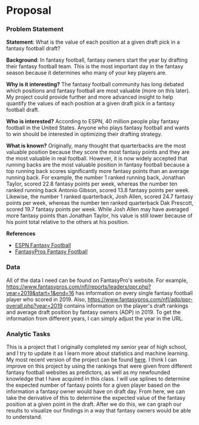 # Proposal

### Problem Statement
**Statement**:
What is the value of each position at a given draft pick in a fantasy football draft?

**Background**:
In fantasy football, fantasy owners start the year by drafting their fantasy football team. 
This is the most important day in the fantasy season because it determines who many of your key players are. 

**Why is it interesting?**
The fantasy football community has long debated which positions and fantasy football are most valuable (more on this later). 
My project could provide further and more advanced insight to help quantify the values of each position at a given draft pick in a fantasy football draft. 

**Who is interested?**
According to ESPN, 40 million people play fantasy football in the United States. 
Anyone who plays fantasy football and wants to win should be interested in optimizing their drafting strategy. 

**What is known?**
Originally, many thought that quarterbacks are the most valuable position because they score the most fantasy points and they are the most valuable in real football. 
However, it is now widely accepted that running backs are the most valuable position in fantasy football because a top running back scores significantly more fantasy points than an average running back. 
For example, the number 1 ranked running back, Jonathan Taylor, scored 22.8 fantasy points per week, whereas the number ten ranked running back Antonio Gibson, scored 13.8 fantasy points per week. 
Likewise, the number 1 ranked quarterback, Josh Allen, scored 24.7 fantasy points per week, whereas the number ten ranked quarterback Dak Prescott, scored 19.7 fantasy points per week. 
While Josh Allen may have averaged more fantasy points than Jonathan Taylor, his value is still lower because of his point total relative to the others at his position. 

**References**
- [ESPN Fantasy Football](https://www.espn.com/fantasy/football/)
- [FantasyPros Fantasy Football](https://www.fantasypros.com/nfl/)

### Data
All of the data I need can be found on FantasyPro's website. For example, https://www.fantasypros.com/nfl/reports/leaders/ppr.php?year=2019&start=1&end=16 has information on every single fantasy football player who scored in 2019. 
Also, https://www.fantasypros.com/nfl/adp/ppr-overall.php?year=2019 contains information on the player's draft rankings and average draft position by fantasy owners (ADP) in 2019. 
To get the information from different years, I can simply adjust the year in the URL. 

### Analytic Tasks
This is a project that I originally completed my senior year of high school, and I try to update it as I learn more about statistics and machine learning. 
My most recent version of the project can be found [here](https://github.com/shughes1000/Fantasy-Football-Draft). 
I think I can improve on this project by using the rankings that were given from different fantasy football websites as predictors, as well as my newfounded knowledge that I have acquired in this class. 
I will use splines to determine the expected number of fantasy points for a given player based on the information a fantasy owner would have on draft day. 
From here, we can take the derivative of this to determine the expected value of the fantasy position at a given point in the draft. 
After we do this, we can graph our results to visualize our findings in a way that fantasy owners would be able to understand. 